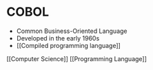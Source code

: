 # COBOL

- Common Business-Oriented Language
- Developed in the early 1960s
- [[Compiled programming language]]

[[Computer Science]] [[Programming Language]]

[//begin]: # "Autogenerated link references for markdown compatibility"
[compiled-programming-language]: compiled-programming-language "Compiled Programming Language"
[computer-science]: computer-science "Computer Science"
[programming-language]: programming-language "Programming Language"
[//end]: # "Autogenerated link references"